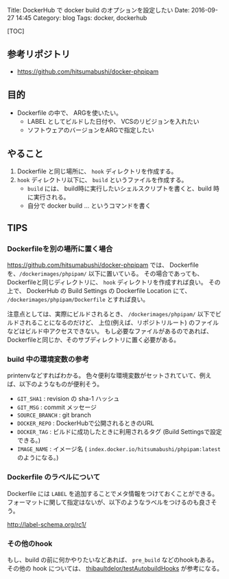 Title: DockerHub で docker build のオプションを設定したい
Date: 2016-09-27 14:45
Category: blog
Tags: docker, dockerhub

[TOC]

## 参考リポジトリ
* https://github.com/hitsumabushi/docker-phpipam

## 目的
* Dockerfile の中で、 ARGを使いたい。
    * LABEL としてビルドした日付や、 VCSのリビジョンを入れたい
    * ソフトウェアのバージョンをARGで指定したい

## やること

1. Dockerfile と同じ場所に、 `hook` ディレクトリを作成する。
2. `hook` ディレクトリ以下に、 `build` というファイルを作成する。
    * `build` には、 build時に実行したいシェルスクリプトを書くと、build 時に実行される。
    * 自分で docker build ... というコマンドを書く

## TIPS

### Dockerfileを別の場所に置く場合

https://github.com/hitsumabushi/docker-phpipam では、 Dockerfile を、`/dockerimages/phpipam/` 以下に置いている。
その場合であっても、 Dockerfileと同じディレクトリに、 `hook` ディレクトリを作成すれば良い。
その上で、 DockerHub の Build Settings の Dockerfile Location にて、 `/dockerimages/phpipam/Dockerfile` とすれば良い。

注意点としては、実際にビルドされるとき、 `/dockerimages/phpipam/` 以下でビルドされることになるのだけど、
上位(例えば、リポジトリルート) のファイルなどはビルド中アクセスできない。
もし必要なファイルがあるのであれば、Dockerfileと同じか、そのサブディレクトリに置く必要がある。

### build 中の環境変数の参考
printenvなどすればわかる。
色々便利な環境変数がセットされていて、例えば、以下のようなものが便利そう。

* `GIT_SHA1`      : revision の sha-1 ハッシュ
* `GIT_MSG`       : commit メッセージ
* `SOURCE_BRANCH` : git branch
* `DOCKER_REPO`   : DockerHubで公開されるときのURL
* `DOCKER_TAG`    : ビルドに成功したときに利用されるタグ (Build Settingsで設定できる。)
* `IMAGE_NAME`    : イメージ名 ( `index.docker.io/hitsumabushi/phpipam:latest` のようになる。)

### Dockerfile のラベルについて

Dockerfile には `LABEL` を追加することでメタ情報をつけておくことができる。
フォーマットに関して指定はないが、以下のようなラベルをつけるのも良さそう。

http://label-schema.org/rc1/

### その他のhook
もし、build の前に何かやりたいなどあれば、 `pre_build` などのhookもある。
その他の hook については、 [thibaultdelor/testAutobuildHooks](https://github.com/thibaultdelor/testAutobuildHooks) が参考になる。

